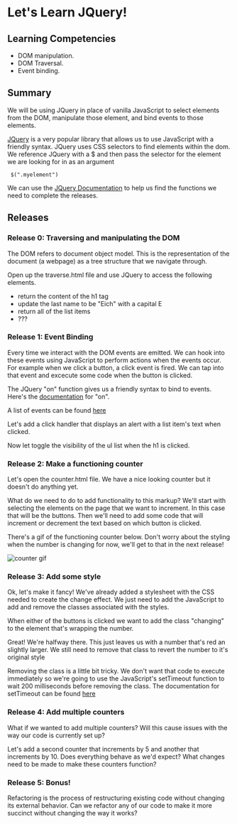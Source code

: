# Let's Learn JQuery!

## Learning Competencies

* DOM manipulation.
* DOM Traversal.
* Event binding.

## Summary
We will be using JQuery in place of vanilla JavaScript to select elements from the DOM, manipulate those element, and bind events to those elements.

[JQuery](http://jquery.com/) is a very popular library that allows us to use JavaScript with a friendly syntax. JQuery uses CSS selectors to find elements within the dom. We reference JQuery with a $ and then pass the selector for the element we are looking for in as an argument

```
 $(".myelement")
```

We can use the [JQuery Documentation](http://api.jquery.com/) to help us find the functions we need to complete the releases.

## Releases

### Release 0: Traversing and manipulating the DOM
The DOM refers to document object model. This is the representation of the document (a webpage) as a tree structure that we navigate through.

Open up the traverse.html file and use JQuery to access the following elements.

- return the content of the h1 tag
- update the last name to be "Eich" with a capital E
- return all of the list items
- ???


### Release 1: Event Binding
Every time we interact with the DOM events are emitted. We can hook into these events using JavaScript to perform actions when the events occur. For example when we click a button, a click event is fired. We can tap into that event and excecute some code when the button is clicked. 

The JQuery "on" function gives us a friendly syntax to bind to events. Here's the [documentation](http://api.jquery.com/on/) for "on".

A list of events can be found [here](https://developer.mozilla.org/en-US/docs/Web/Events)

Let's add a click handler that displays an alert with a list item's text when clicked.

Now let toggle the visibility of the ul list when the h1 is clicked.

### Release 2: Make a functioning counter
Let's open the counter.html file. We have a nice looking counter but it doesn't do anything yet.

What do we need to do to add functionality to this markup? We'll start with selecting the elements on the page that we want to increment. In this case that will be the buttons. Then we'll need to add some code that will increment or decrement the text based on which button is clicked.

There's a gif of the functioning counter below. Don't worry about the styling when the number is changing for now, we'll get to that in the next release!
 
 ![counter gif](/../master/counter.gif?raw=true "Optional Title")

### Release 3: Add some style
Ok, let's make it fancy! We've already added a stylesheet with the CSS needed to create the change effect. We just need to add the JavaScript to add and remove the classes associated with the styles. 

When either of the buttons is clicked we want to add the class "changing" to the element that's wrapping the number. 

Great! We're halfway there. This just leaves us with a number that's red an slightly larger. We still need to remove that class to revert the number to it's original style

Removing the class is a little bit tricky. We don't want that code to execute immediately so we're going to use the JavaScript's setTimeout function to wait 200 milliseconds before removing the class. The documentation for setTimeout can be found [here](https://developer.mozilla.org/en-US/Add-ons/Code_snippets/Timers)

### Release 4: Add multiple counters
What if we wanted to add multiple counters? Will this cause issues with the way our code is currently set up?

Let's add a second counter that increments by 5 and another that increments by 10. Does everything behave as we'd expect?
What changes need to be made to make these counters function?

### Release 5: Bonus!
Refactoring is the process of restructuring existing code without changing its external behavior. Can we refactor any of our code to make it more succinct without changing the way it works?
